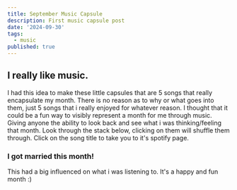 ```yaml
---
title: September Music Capsule
description: First music capsule post
date: '2024-09-30'
tags:
  - music
published: true
---
```


<script lang="ts">
  import PlaylistCard from '$components/PlaylistCard.svelte';
</script>

## I really like music.

I had this idea to make these little capsules that are 5 songs that really encapsulate my month. There is no reason as to why or what goes into them, just 5 songs that i really enjoyed for whatever reason. I thought that it could be a fun way to visibly represent a month for me through music. Giving anyone the ability to look back and see what i was thinking/feeling that month.
Look through the stack below, clicking on them will shuffle them through. Click on the song title to take you to it's spotify page.

<PlaylistCard playlistId='7eGqyYZkkTPYD56GFReyCO'/>

### I got married this month!
This had a big influenced on what i was listening to. It's a happy and fun month :)





